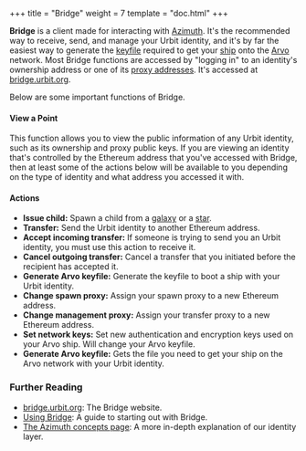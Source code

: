+++
title = "Bridge"
weight = 7
template = "doc.html"
+++

**Bridge** is a client made for interacting with [Azimuth](../azimuth). It's the recommended way to receive, send, and manage your Urbit identity, and it's by far the easiest way to generate the [keyfile](../keyfile) required to get your [ship](../ship) onto the [Arvo](../arvo) network. Most Bridge functions are accessed by "logging in" to an identity's ownership address or one of its [proxy addresses](../proxies). It's accessed at [bridge.urbit.org](https://bridge.urbit.org/).

Below are some important functions of Bridge.

#### View a Point

This function allows you to view the public information of any Urbit identity, such as its ownership and proxy public keys. If you are viewing an identity that's controlled by the Ethereum address that you've accessed with Bridge, then at least some of the actions below will be available to you depending on the type of identity and what address you accessed it with.

#### Actions

- **Issue child:** Spawn a child from a [galaxy](../galaxy) or a [star](../star).
- **Transfer:** Send the Urbit identity to another Ethereum address.
- **Accept incoming transfer:** If someone is trying to send you an Urbit identity, you must use this action to receive it.
- **Cancel outgoing transfer:** Cancel a transfer that you initiated before the recipient has accepted it.
- **Generate Arvo keyfile:** Generate the keyfile to boot a ship with your Urbit identity.
- **Change spawn proxy:** Assign your spawn proxy to a new Ethereum address.
- **Change management proxy:** Assign your transfer proxy to a new Ethereum address.
- **Set network keys:** Set new authentication and encryption keys used on your Arvo ship. Will change your Arvo keyfile.
- **Generate Arvo keyfile:** Gets the file you need to get your ship on the Arvo network with your Urbit identity.

### Further Reading

- [bridge.urbit.org](https://bridge.urbit.org/): The Bridge website.
- [Using Bridge](@/using/operations/using-bridge.md): A guide to starting out with Bridge.
- [The Azimuth concepts page](@/docs/tutorials/concepts/azimuth.md): A more in-depth explanation of our identity layer.
